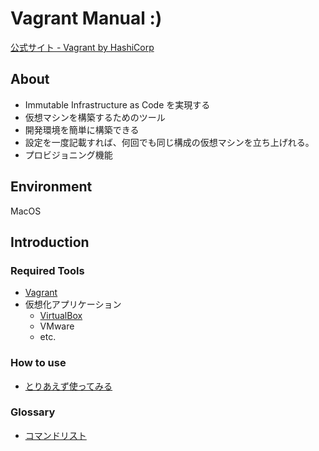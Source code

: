 Vagrant Manual :)
========
[公式サイト - Vagrant by HashiCorp](http://www.vagrantup.com)  

About
--------
* Immutable Infrastructure as Code を実現する
* 仮想マシンを構築するためのツール
* 開発環境を簡単に構築できる
* 設定を一度記載すれば、何回でも同じ構成の仮想マシンを立ち上げれる。
* プロビジョニング機能

Environment
--------
MacOS

Introduction
--------
### Required Tools
* [Vagrant](http://www.vagrantup.com)
* 仮想化アプリケーション
  - [VirtualBox](http://www.virtualbox.org/)
  - VMware
  - etc.

### How to use
* [とりあえず使ってみる](Process.md)

### Glossary
* [コマンドリスト](Commands.md)
